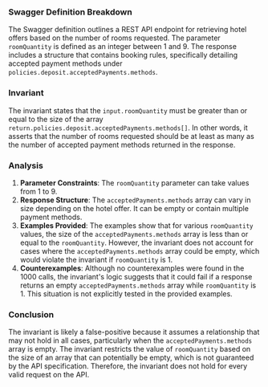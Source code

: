 ### Swagger Definition Breakdown
The Swagger definition outlines a REST API endpoint for retrieving hotel offers based on the number of rooms requested. The parameter `roomQuantity` is defined as an integer between 1 and 9. The response includes a structure that contains booking rules, specifically detailing accepted payment methods under `policies.deposit.acceptedPayments.methods`.

### Invariant
The invariant states that the `input.roomQuantity` must be greater than or equal to the size of the array `return.policies.deposit.acceptedPayments.methods[]`. In other words, it asserts that the number of rooms requested should be at least as many as the number of accepted payment methods returned in the response.

### Analysis
1. **Parameter Constraints**: The `roomQuantity` parameter can take values from 1 to 9. 
2. **Response Structure**: The `acceptedPayments.methods` array can vary in size depending on the hotel offer. It can be empty or contain multiple payment methods.
3. **Examples Provided**: The examples show that for various `roomQuantity` values, the size of the `acceptedPayments.methods` array is less than or equal to the `roomQuantity`. However, the invariant does not account for cases where the `acceptedPayments.methods` array could be empty, which would violate the invariant if `roomQuantity` is 1.
4. **Counterexamples**: Although no counterexamples were found in the 1000 calls, the invariant's logic suggests that it could fail if a response returns an empty `acceptedPayments.methods` array while `roomQuantity` is 1. This situation is not explicitly tested in the provided examples.

### Conclusion
The invariant is likely a false-positive because it assumes a relationship that may not hold in all cases, particularly when the `acceptedPayments.methods` array is empty. The invariant restricts the value of `roomQuantity` based on the size of an array that can potentially be empty, which is not guaranteed by the API specification. Therefore, the invariant does not hold for every valid request on the API.
